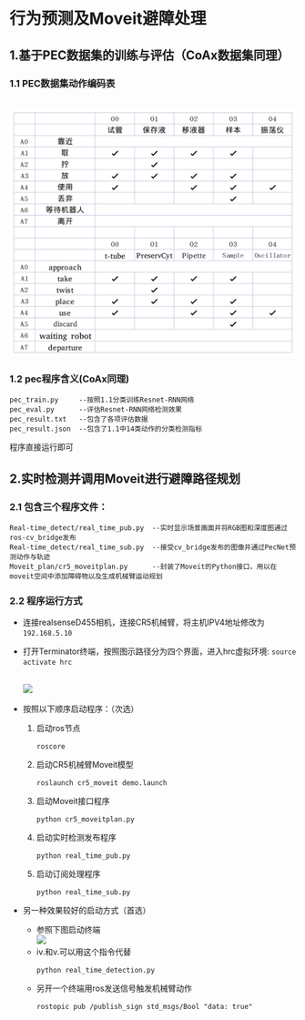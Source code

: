 # 行为预测及Moveit避障处理
## 1.基于PEC数据集的训练与评估（CoAx数据集同理）
### 1.1 PEC数据集动作编码表
<br/>
    <img width="600" src="./动作编码.png"> 

### 1.2 pec程序含义(CoAx同理)
```
pec_train.py     --按照1.1分类训练Resnet-RNN网络
pec_eval.py      --评估Resnet-RNN网络检测效果
pec_result.txt   --包含了各项评估数据
pec_result.json  --包含了1.1中14类动作的分类检测指标
```
程序直接运行即可

## 2.实时检测并调用Moveit进行避障路径规划
### 2.1 包含三个程序文件：
```
Real-time_detect/real_time_pub.py  --实时显示场景画面并将RGB图和深度图通过ros-cv_bridge发布
Real-time_detect/real_time_sub.py  --接受cv_bridge发布的图像并通过PecNet预测动作与轨迹
Moveit_plan/cr5_moveitplan.py      --封装了Moveit的Python接口，用以在moveit空间中添加障碍物以及生成机械臂运动规划
```
### 2.2 程序运行方式
* 连接realsenseD455相机，连接CR5机械臂，将主机IPV4地址修改为
```192.168.5.10```
* 打开Terminator终端，按照图示路径分为四个界面，进入hrc虚拟环境:
```source activate hrc```

    <br/>
    <img width="800" src="./terminator.png"> 


* 按照以下顺序启动程序：（次选）
  1. 启动ros节点
     ```
     roscore
     ```
  2. 启动CR5机械臂Moveit模型
     ```
     roslaunch cr5_moveit demo.launch
     ```
  3. 启动Moveit接口程序
     ```
     python cr5_moveitplan.py
     ```
  4. 启动实时检测发布程序
     ```
     python real_time_pub.py 
     ```
  5. 启动订阅处理程序
     ```
     python real_time_sub.py 
     ```
* 另一种效果较好的启动方式（首选）
  * 参照下图启动终端
      <br/>
    <img width="800" src="./terminator2.png"> 
  * iv.和v.可以用这个指令代替
     ```
     python real_time_detection.py
     ```
  * 另开一个终端用ros发送信号触发机械臂动作
      ```
      rostopic pub /publish_sign std_msgs/Bool "data: true"
      ```
  
